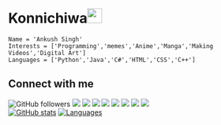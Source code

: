 # Konnichiwa<img src="https://raw.githubusercontent.com/MartinHeinz/MartinHeinz/master/wave.gif" width="30px">
    Name = 'Ankush Singh'
    Interests = ['Programming','memes','Anime','Manga','Making Videos','Digital Art']
    Languages = ['Python','Java','C#','HTML','CSS','C++']

## Connect with me
![GitHub followers](https://img.shields.io/github/followers/ankushKun?label=Follow%20me&logo=github&style=flat-square)
[![](https://img.shields.io/badge/-YOUTUBE-informational?style=flat-square&logo=youtube&logoColor=white&color=red)](https://youtube.com/AnkushTechCreator/)
[![](https://img.shields.io/badge/-BLOG-informational?style=flat-square&logo=wordpress&logoColor=white)](http://ankushtechcreator.com)
[![](https://img.shields.io/badge/-TWITTER-informational?style=flat-square&logo=twitter&logoColor=white&color=blue)](https://twitter.com/__AnkushSingh__/)
[![](https://img.shields.io/badge/-INSTAGRAM-informational?style=flat-square&logo=instagram&logoColor=white&color=orange)](https://instagram.com/ankush_tech_creator/)
[![](https://img.shields.io/badge/-FAKEBOOK-informational?style=flat-square&logo=facebook&logoColor=white)](https://facebook.com/ankushtechcreator/)
[![](https://img.shields.io/discord/695652747487477770?label=DISCORD&logo=discord&logoColor=white)](https://discord.io/geeksunite)
[![](https://img.shields.io/badge/-REDDIT-informational?style=flat-square&logo=reddit&logoColor=white&color=black)](https://www.reddit.com/u/TECHIE6023)
[![](https://img.shields.io/badge/-FIVERR-informational?style=flat-square&logo=fiverr&logoColor=white&color=brightgreen)](https://fiverr.com/ATCtech)
\
[![GitHub stats](https://github-readme-stats.vercel.app/api?username=ankushKun&show_icons=true)](https://github.com/ankushKun)
[![Languages](https://github-readme-stats.vercel.app/api/top-langs/?username=ankushKun)](https://github.com/ankushKun)

